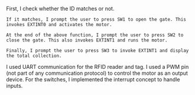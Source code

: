 

First, I check whether the ID matches or not.

    If it matches, I prompt the user to press SW1 to open the gate. This invokes EXTINT0 and activates the motor.

    At the end of the above function, I prompt the user to press SW2 to close the gate. This also invokes EXTINT1 and runs the motor.

    Finally, I prompt the user to press SW3 to invoke EXTINT1 and display the total collection.

I used UART communication for the RFID reader and tag.
I used a PWM pin (not part of any communication protocol) to control the motor as an output device.
For the switches, I implemented the interrupt concept to handle inputs.
